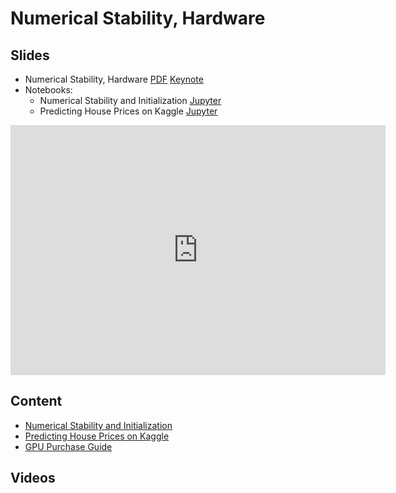 # Numerical Stability, Hardware

## Slides

- Numerical Stability, Hardware [PDF](../../slides/2_14/8-Numerical.pdf) [Keynote](../../slides/2_14/8-Numerical.key)
- Notebooks:
  - Numerical Stability and Initialization [Jupyter](../../slides/2_14/numerical-stability-and-init.ipynb)
  - Predicting House Prices on Kaggle [Jupyter](../../slides/2_14/kaggle-house-price.ipynb)

<center><iframe src="http://docs.google.com/gview?url=http://courses.d2l.ai/berkeley-stat-157/slides/2_14/8-Numerical.pdf&embedded=true"
    style="width:600px; height:400px;" frameborder="0"></iframe></center>

## Content

* [Numerical Stability and Initialization](http://d2l.ai/chapter_multilayer-perceptrons/numerical-stability-and-init.html)
* [Predicting House Prices on Kaggle](http://d2l.ai/chapter_multilayer-perceptrons/kaggle-house-price.html)
* [GPU Purchase Guide](http://d2l.ai/chapter_appendix/buy-gpu.html)

## Videos
